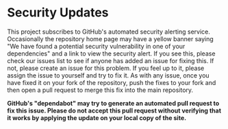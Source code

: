# Security Updates

This project subscribes to GitHub's automated security alerting service. Occasionally the repository home page may have a yellow banner saying "We have found a potential security vulnerability in one of your dependencies" and a link to view the security alert. If you see this, please check our issues list to see if anyone has added an issue for fixing this. If not, please create an issue for this problem. If you feel up to it, please assign the issue to yourself and try to fix it. As with any issue, once you have fixed it on your fork of the repository, push the fixes to your fork and then open a pull request to merge this fix into the main repository.

**GitHub's "dependabot" may try to generate an automated pull request to fix this issue. Please do not accept this pull request without verifying that it works by applying the update on your local copy of the site.**

